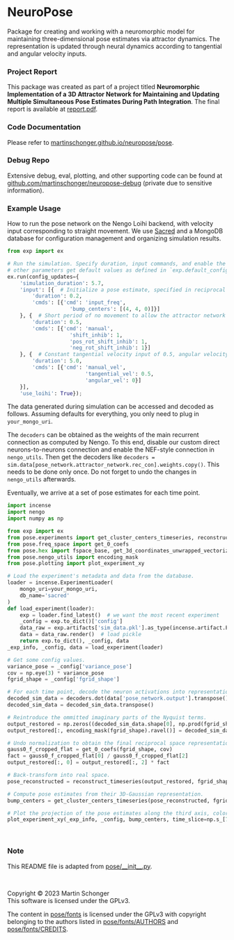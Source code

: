 # NeuroPose

Package for creating and working with a neuromorphic model for maintaining three-dimensional pose estimates via attractor dynamics. The representation is updated through neural dynamics according to tangential and angular velocity inputs.

### Project Report
This package was created as part of a project titled **Neuromorphic Implementation of a 3D Attractor Network for Maintaining and Updating Multiple Simultaneous Pose Estimates During Path Integration**. The final report is available at [report.pdf](report.pdf).

### Code Documentation
Please refer to [martinschonger.github.io/neuropose/pose](https://martinschonger.github.io/neuropose/pose.html).

### Debug Repo
Extensive debug, eval, plotting, and other supporting code can be found at [github.com/martinschonger/neuropose-debug](https://github.com/martinschonger/neuropose-debug) (private due to sensitive information).

### Example Usage
How to run the pose network on the Nengo Loihi backend, with velocity input
corresponding to straight movement. We use [Sacred](https://github.com/IDSIA/sacred) and a
MongoDB database for configuration management and organizing simulation results.

```python
from exp import ex

# Run the simulation. Specify duration, input commands, and enable the Nengo Loihi backend. All
# other parameters get default values as defined in `exp.default_config`.
ex.run(config_updates={
    'simulation_duration': 5.7,
    'input': [{  # Initialize a pose estimate, specified in reciprocal grid coordinates.
        'duration': 0.2,
        'cmds': [{'cmd': 'input_freq',
                    'bump_centers': [(4, 4, 0)]}]
    }, {  # Short period of no movement to allow the attractor network reach a stable state.
        'duration': 0.5,
        'cmds': [{'cmd': 'manual',
                    'shift_inhib': 1,
                    'pos_rot_shift_inhib': 1,
                    'neg_rot_shift_inhib': 1}]
    }, {  # Constant tangential velocity input of 0.5, angular velocity input of 0.
        'duration': 5.0,
        'cmds': [{'cmd': 'manual_vel',
                         'tangential_vel': 0.5,
                         'angular_vel': 0}]
    }],
    'use_loihi': True});
```

The data generated during simulation can be accessed and decoded as follows.
Assuming defaults for everything, you only need to plug in ``your_mongo_uri``.

The ``decoders`` can be obtained as the weights of the main recurrent connection as computed by Nengo. To this end, disable our custom direct neurons-to-neurons connection and enable the NEF-style connection in `nengo_utils`. Then get the decoders like ``decoders = sim.data[pose_network.attractor_network.rec_con].weights.copy()``. This needs to be done only once. Do not forget to undo the changes in `nengo_utils` afterwards.

Eventually, we arrive at a set of pose estimates for each time point.

```python
import incense
import nengo
import numpy as np

from exp import ex
from pose.experiments import get_cluster_centers_timeseries, reconstruct_timeseries
from pose.freq_space import get_0_coefs
from pose.hex import fspace_base, get_3d_coordinates_unwrapped_vectorized
from pose.nengo_utils import encoding_mask
from pose.plotting import plot_experiment_xy

# Load the experiment's metadata and data from the database.
loader = incense.ExperimentLoader(
    mongo_uri=your_mongo_uri,
    db_name='sacred'
)
def load_experiment(loader):
    exp = loader.find_latest()  # we want the most recent experiment
    _config = exp.to_dict()['config']
    data_raw = exp.artifacts['sim_data.pkl'].as_type(incense.artifact.PickleArtifact)
    data = data_raw.render()  # load pickle
    return exp.to_dict(), _config, data
_exp_info, _config, data = load_experiment(loader)

# Get some config values.
variance_pose = _config['variance_pose']
cov = np.eye(3) * variance_pose
fgrid_shape = _config['fgrid_shape']

# For each time point, decode the neuron activations into representational space.
decoded_sim_data = decoders.dot(data['pose_network.output'].transpose())
decoded_sim_data = decoded_sim_data.transpose()

# Reintroduce the ommitted imaginary parts of the Nyquist terms.
output_restored = np.zeros((decoded_sim_data.shape[0], np.prod(fgrid_shape)*2))
output_restored[:, encoding_mask(fgrid_shape).ravel()] = decoded_sim_data

# Undo normalization to obtain the final reciprocal space representation.
gauss0_f_cropped_flat = get_0_coefs(fgrid_shape, cov)
fact = gauss0_f_cropped_flat[0] / gauss0_f_cropped_flat[2]
output_restored[:, 0] = output_restored[:, 2] * fact

# Back-transform into real space.
pose_reconstructed = reconstruct_timeseries(output_restored, fgrid_shape)

# Compute pose estimates from their 3D-Gaussian representation.
bump_centers = get_cluster_centers_timeseries(pose_reconstructed, fgrid_shape)

# Plot the projection of the pose estimates along the third axis, color-coded by time.
plot_experiment_xy(_exp_info, _config, bump_centers, time_slice=np.s_[7:])
```

<br/>

### Note
This README file is adapted from [pose/\_\_init\_\_.py](pose/__init__.py).

<br/>

Copyright © 2023 Martin Schonger  
This software is licensed under the GPLv3.

The content in [pose/fonts](pose/fonts) is licensed under the GPLv3 with copyright belonging to
the authors listed in [pose/fonts/AUTHORS](pose/fonts/AUTHORS) and [pose/fonts/CREDITS](pose/fonts/CREDITS).
